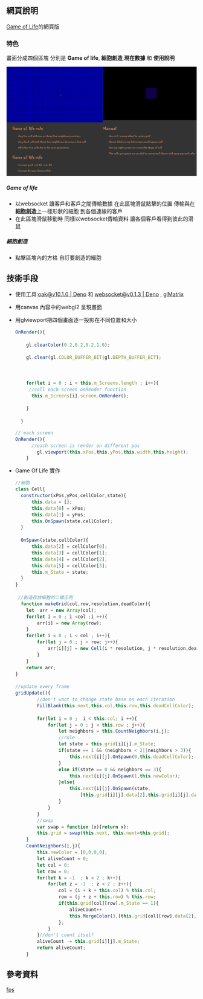 ## 網頁說明

[Game of Life](https://zh.wikipedia.org/wiki/康威生命游戏)的網頁版

### 特色

畫面分成四個區塊 分別是 **Game of life**, **細胞創造**,**現在數據** 和 **使用說明**

![image](./image/example.png)

##### Game of life

* 以websocket 讓客戶和客戶之間傳輸數據 在此區塊滑鼠點擊的位置 傳輸與在 **細胞創造**上一樣形狀的細胞 到各個連線的客戶
* 在此區塊滑鼠移動時 同樣以websocket傳輸資料 讓各個客戶看得到彼此的滑鼠

##### 細胞創造

* 點擊區塊內的方格 自訂要創造的細胞

## 技術手段

* 使用工具:[oak@v10.1.0 | Deno](https://deno.land/x/oak@v10.1.0) 和 [websocket@v0.1.3 | Deno](https://deno.land/x/websocket@v0.1.3) , [glMatrix](https://glmatrix.net/)

* 用canvas 內容中的webgl2 呈現畫面 

* 用glviewport把四個畫面逐一投影在不同位置和大小 

  ```javascript
  OnRender(){
  
      gl.clearColor(0.2,0.2,0.2,1.0);
  
      gl.clear(gl.COLOR_BUFFER_BIT|gl.DEPTH_BUFFER_BIT);
  
  
  
      for(let i = 0 ; i < this.m_Screens.length ; i++){
  	   //call each screen onRender function
        this.m_Screens[i].screen.OnRender();
  
      }
  
    }
  ```

  ```javascript
  // each screen
  OnRender(){
      	//each screen is render on different pos
          gl.viewport(this.xPos,this.yPos,this.width,this.height);
      }
  ```

* Game Of Life 實作

  ```javascript
  //細胞
  class Cell{
    constructor(xPos,yPos,cellColor,state){
        this.data = [];
        this.data[0] = xPos;
        this.data[1] = yPos;
        this.OnSpawn(state,cellColor);
    }
  
    OnSpawn(state,cellColor){
        this.data[2] = cellColor[0];
        this.data[3] = cellColor[1];
        this.data[4] = cellColor[2];
        this.data[5] = cellColor[3];
        this.m_State = state;
    }
  }
  
   //創造存放細胞的二維正列
    function makeGrid(col,row,resolution,deadColor){
      let  arr = new Array(col);
      for(let i = 0 ; i <col ;i ++){
          arr[i] = new Array(row);
      }
      for(let i = 0 ; i < col ; i++){
          for(let j = 0 ; j < row; j++){
              arr[i][j] = new Cell(i * resolution, j * resolution,deadColor,0);
          }
      }
      return arr;
  }
  
  //update every frame
  gridUpdate(){
          //don't want to change state base on each iteration
          FillBlank(this.next,this.col,this.row,this.deadCellColor);
  
          for(let i = 0 ;  i < this.col; i ++){
              for(let j = 0 ; j < this.row ; j++){
                  let neighbors = this.CountNeighbors(i,j);
                  //rule
                  let state = this.grid[i][j].m_State;
                  if(state == 1 && (neighbors < 2||neighbors > 3)){
                      this.next[i][j].OnSpawn(0,this.deadCellColor);
                  }
                  else if(state == 0 && neighbors == 3){
                      this.next[i][j].OnSpawn(1,this.newColor);
                  }else{
                      this.next[i][j].OnSpawn(state,
                          [this.grid[i][j].data[2],this.grid[i][j].data[3],this.grid[i][j].data[4],this.grid[i][j].data[5]]);
                  }
              }
          }
          //swap
          var swap = function (x){return x};
          this.grid = swap(this.next, this.next=this.grid);
      }
      CountNeighbors(i,j){
          this.newColor = [0,0,0,0];
          let aliveCount = 0;
          let col = 0;
          let row = 0;
          for(let k = -1  ; k < 2 ; k++){
              for(let z = -1  ; z < 2 ; z++){
                  col = (i + k + this.col) % this.col;
                  row = (j + z + this.row) % this.row;
                  if(this.grid[col][row].m_State == 1){
                      aliveCount++
                      this.MergeColor(3,[this.grid[col][row].data[2],this.grid[col][row].data[3],this.grid[col][row].data[4],this.grid[col][row].data[5]]);
                  };                       
              }
          }//don't count itself
          aliveCount -= this.grid[i][j].m_State;
          return aliveCount;
      }
  ```





## 參考資料

[fps](https://stackoverflow.com/questions/19764018/controlling-fps-with-requestanimationframe)
